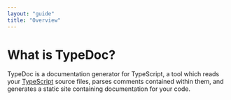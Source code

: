 ```yaml
---
layout: "guide"
title: "Overview"
---
```


# What is TypeDoc?

TypeDoc is a documentation generator for TypeScript, a tool which reads your [TypeScript](https://www.typescriptlang.org/) source files,
parses comments contained within them, and generates a static site containing documentation for your code.
